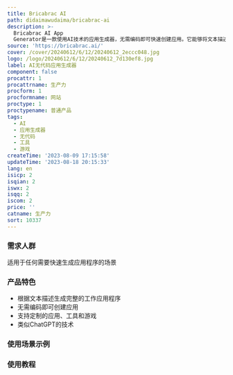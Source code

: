 ```yaml
---
title: Bricabrac AI
path: didaimawudaima/bricabrac-ai
description: >-
  Bricabrac AI App
  Generator是一款使用AI技术的应用生成器，无需编码即可快速创建应用。它能够将文本描述转换为完整的工作应用程序。使用类似ChatGPT的技术来创建应用，不需要编程知识，就可以制作定制的应用、工具和游戏。
source: 'https://bricabrac.ai/'
cover: /cover/20240612/6/12/20240612_2eccc048.jpg
logo: /logo/20240612/6/12/20240612_7d130ef8.jpg
label: AI无代码应用生成器
component: false
procattr: 1
procattrname: 生产力
procform: 1
procformname: 网站
proctype: 1
proctypename: 普通产品
tags:
  - AI
  - 应用生成器
  - 无代码
  - 工具
  - 游戏
createTime: '2023-08-09 17:15:58'
updateTime: '2023-08-18 20:15:33'
lang: en
isicp: 2
isqian: 2
iswx: 2
isqq: 2
iscom: 2
price: ''
catname: 生产力
sort: 10337
---
```




### 需求人群
适用于任何需要快速生成应用程序的场景

### 产品特色
- 根据文本描述生成完整的工作应用程序
- 无需编码即可创建应用
- 支持定制的应用、工具和游戏
- 类似ChatGPT的技术

### 使用场景示例


### 使用教程


  
